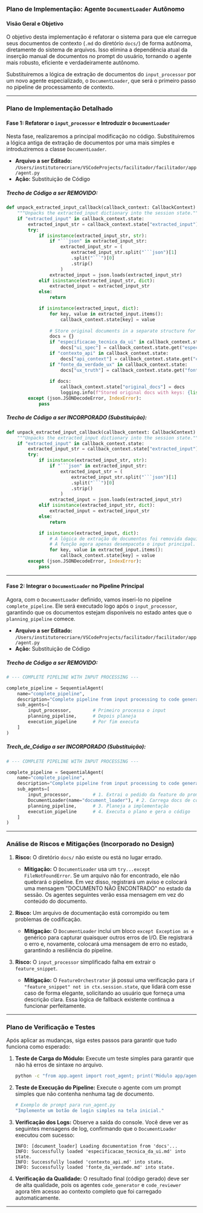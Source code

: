 ### **Plano de Implementação: Agente `DocumentLoader` Autônomo**

#### **Visão Geral e Objetivo**

O objetivo desta implementação é refatorar o sistema para que ele carregue seus documentos de contexto (`.md` do diretório `docs/`) de forma autônoma, diretamente do sistema de arquivos. Isso elimina a dependência atual da inserção manual de documentos no prompt do usuário, tornando o agente mais robusto, eficiente e verdadeiramente autônomo.

Substituiremos a lógica de extração de documentos do `input_processor` por um novo agente especializado, o `DocumentLoader`, que será o primeiro passo no pipeline de processamento de contexto.

---

### **Plano de Implementação Detalhado**

#### **Fase 1: Refatorar o `input_processor` e Introduzir o `DocumentLoader`**

Nesta fase, realizaremos a principal modificação no código. Substituiremos a lógica antiga de extração de documentos por uma mais simples e introduziremos a classe `DocumentLoader`.

*   **Arquivo a ser Editado:** `/Users/institutorecriare/VSCodeProjects/facilitador/facilitador/app/agent.py`
*   **Ação:** Substituição de Código

##### **Trecho de Código a ser REMOVIDO:**

```python
def unpack_extracted_input_callback(callback_context: CallbackContext) -> None:
    """Unpacks the extracted_input dictionary into the session state."""
    if "extracted_input" in callback_context.state:
        extracted_input_str = callback_context.state["extracted_input"]
        try:
            if isinstance(extracted_input_str, str):
                if "```json" in extracted_input_str:
                    extracted_input_str = (
                        extracted_input_str.split("```json")[1]
                        .split("```")[0]
                        .strip()
                    )
                extracted_input = json.loads(extracted_input_str)
            elif isinstance(extracted_input_str, dict):
                extracted_input = extracted_input_str
            else:
                return

            if isinstance(extracted_input, dict):
                for key, value in extracted_input.items():
                    callback_context.state[key] = value
                
                # Store original documents in a separate structure for selective access
                docs = {}
                if "especificacao_tecnica_da_ui" in callback_context.state:
                    docs["ui_spec"] = callback_context.state.get("especificacao_tecnica_da_ui", "")
                if "contexto_api" in callback_context.state:
                    docs["api_context"] = callback_context.state.get("contexto_api", "")
                if "fonte_da_verdade_ux" in callback_context.state:
                    docs["ux_truth"] = callback_context.state.get("fonte_da_verdade_ux", "")
                
                if docs:
                    callback_context.state["original_docs"] = docs
                    logging.info(f"Stored original docs with keys: {list(docs.keys())}")
        except (json.JSONDecodeError, IndexError):
            pass
```

##### **Trecho de Código a ser INCORPORADO (Substituição):**

```python
def unpack_extracted_input_callback(callback_context: CallbackContext) -> None:
    """Unpacks the extracted_input dictionary into the session state."""
    if "extracted_input" in callback_context.state:
        extracted_input_str = callback_context.state["extracted_input"]
        try:
            if isinstance(extracted_input_str, str):
                if "```json" in extracted_input_str:
                    extracted_input_str = (
                        extracted_input_str.split("```json")[1]
                        .split("```")[0]
                        .strip()
                    )
                extracted_input = json.loads(extracted_input_str)
            elif isinstance(extracted_input_str, dict):
                extracted_input = extracted_input_str
            else:
                return

            if isinstance(extracted_input, dict):
                # A lógica de extração de documentos foi removida daqui.
                # A função agora apenas desempacota o input principal.
                for key, value in extracted_input.items():
                    callback_context.state[key] = value
        except (json.JSONDecodeError, IndexError):
            pass
```

---

#### **Fase 2: Integrar o `DocumentLoader` no Pipeline Principal**

Agora, com o `DocumentLoader` definido, vamos inseri-lo no pipeline `complete_pipeline`. Ele será executado logo após o `input_processor`, garantindo que os documentos estejam disponíveis no estado antes que o `planning_pipeline` comece.

*   **Arquivo a ser Editado:** `/Users/institutorecriare/VSCodeProjects/facilitador/facilitador/app/agent.py`
*   **Ação:** Substituição de Código

##### **Trecho de Código a ser REMOVIDO:**

```python
# --- COMPLETE PIPELINE WITH INPUT PROCESSING ---

complete_pipeline = SequentialAgent(
    name="complete_pipeline",
    description="Complete pipeline from input processing to code generation",
    sub_agents=[
        input_processor,        # Primeiro processa o input
        planning_pipeline,      # Depois planeja
        execution_pipeline      # Por fim executa
    ]
)
```

##### **Trech_de_Código a ser INCORPORADO (Substituição):**

```python
# --- COMPLETE PIPELINE WITH INPUT PROCESSING ---

complete_pipeline = SequentialAgent(
    name="complete_pipeline",
    description="Complete pipeline from input processing to code generation",
    sub_agents=[
        input_processor,        # 1. Extrai o pedido da feature do prompt do usuário
        DocumentLoader(name="document_loader"), # 2. Carrega docs de contexto do disco
        planning_pipeline,      # 3. Planeja a implementação
        execution_pipeline      # 4. Executa o plano e gera o código
    ]
)
```

---

### **Análise de Riscos e Mitigações (Incorporado no Design)**

1.  **Risco:** O diretório `docs/` não existe ou está no lugar errado.
    *   **Mitigação:** O `DocumentLoader` usa um `try...except FileNotFoundError`. Se um arquivo não for encontrado, ele não quebrará o pipeline. Em vez disso, registrará um aviso e colocará uma mensagem "DOCUMENTO NÃO ENCONTRADO" no estado da sessão. Os agentes seguintes verão essa mensagem em vez do conteúdo do documento.

2.  **Risco:** Um arquivo de documentação está corrompido ou tem problemas de codificação.
    *   **Mitigação:** O `DocumentLoader` inclui um bloco `except Exception as e` genérico para capturar quaisquer outros erros de I/O. Ele registrará o erro e, novamente, colocará uma mensagem de erro no estado, garantindo a resiliência do pipeline.

3.  **Risco:** O `input_processor` simplificado falha em extrair o `feature_snippet`.
    *   **Mitigação:** O `FeatureOrchestrator` já possui uma verificação para `if "feature_snippet" not in ctx.session.state`, que lidará com esse caso de forma elegante, solicitando ao usuário que forneça uma descrição clara. Essa lógica de fallback existente continua a funcionar perfeitamente.

---

### **Plano de Verificação e Testes**

Após aplicar as mudanças, siga estes passos para garantir que tudo funciona como esperado:

1.  **Teste de Carga do Módulo:** Execute um teste simples para garantir que não há erros de sintaxe no arquivo.
    ```bash
    python -c "from app.agent import root_agent; print('Módulo app/agent.py carregado com sucesso!')"
    ```

2.  **Teste de Execução do Pipeline:** Execute o agente com um prompt simples que não contenha nenhuma tag de documento.
    ```bash
    # Exemplo de prompt para run_agent.py
    "Implemente um botão de login simples na tela inicial."
    ```

3.  **Verificação dos Logs:** Observe a saída do console. Você deve ver as seguintes mensagens de log, confirmando que o `DocumentLoader` executou com sucesso:
    ```
    INFO: [document_loader] Loading documentation from 'docs'...
    INFO: Successfully loaded 'especificacao_tecnica_da_ui.md' into state.
    INFO: Successfully loaded 'contexto_api.md' into state.
    INFO: Successfully loaded 'fonte_da_verdade.md' into state.
    ```

4.  **Verificação da Qualidade:** O resultado final (código gerado) deve ser de alta qualidade, pois os agentes `code_generator` e `code_reviewer` agora têm acesso ao contexto completo que foi carregado automaticamente.

---
